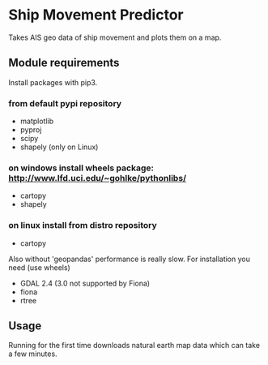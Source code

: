 # Ship Movement Predictor

Takes AIS geo data of ship movement and plots them on a map.

Module requirements
------
Install packages with pip3.

### from default pypi repository
- matplotlib
- pyproj
- scipy
- shapely (only on Linux)

### on windows install wheels package: http://www.lfd.uci.edu/~gohlke/pythonlibs/
- cartopy
- shapely

### on linux install from distro repository
- cartopy

Also without 'geopandas' performance is really slow. For installation you need (use wheels)
- GDAL 2.4 (3.0 not supported by Fiona)
- fiona
- rtree

Usage
-----
Running for the first time downloads natural earth map data which can take a few minutes.
